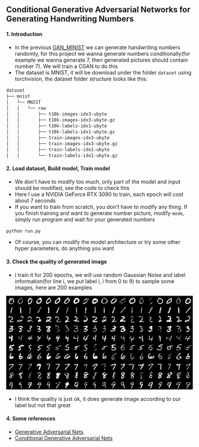## Conditional Generative Adversarial Networks for Generating Handwriting Numbers

#### 1. Introduction
- In the previous [GAN_MINIST](../GAN_MNIST) we can generate handwriting numbers randomly, for this project we wanna generate numbers conditionally(for example we wanna generate 7, then generated pictures should contain number 7). We will train a CGAN to do this
- The dataset is MNIST, it will be download under the folder `dataset` using torchvision, the dataset folder structure looks like this:
```text
dataset
├── mnist
│   └── MNIST
│   │   └── raw
│   │       ├── t10k-images-idx3-ubyte
│   │       ├── t10k-images-idx3-ubyte.gz
│   │       ├── t10k-labels-idx1-ubyte
│   │       ├── t10k-labels-idx1-ubyte.gz
│   │       ├── train-images-idx3-ubyte
│   │       ├── train-images-idx3-ubyte.gz
│   │       ├── train-labels-idx1-ubyte
│   │       └── train-labels-idx1-ubyte.gz
```

#### 2. Load dataset, Build model, Train model
- We don't have to modify too much, only part of the model and input should be modified, see the code to check this
- Here I use a NVIDIA GeForce RTX 3090 to train, each epoch will cost about 7 seconds
- If you want to train from scratch, you don't have to modify any thing. If you finish training and want to generate number picture, modify `mode`, simply run program and wait for your generated numbers
```shell
python run.py
```
- Of course, you can modify the model architecture or try some other hyper parameters, do anything you want

#### 3. Check the quality of generated image
- I train it for 200 epochs, we will use random Gaussian Noise and label information(for line i, we put label i, i from 0 to 9) to sample some images, here are 200 examples

![sample numbers](gen/sample.png)

- I think the quality is just ok, it does generate image according to our label but not that great

#### 4. Some references
- [Generative Adversarial Nets](https://arxiv.org/pdf/1406.2661.pdf)
- [Conditional Generative Adversarial Nets](https://arxiv.org/pdf/1411.1784.pdf)